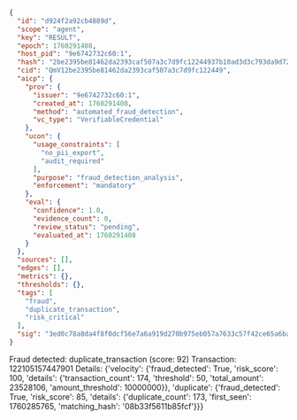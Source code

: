 ```json
{
  "id": "d924f2a92cb4889d",
  "scope": "agent",
  "key": "RESULT",
  "epoch": 1760291408,
  "host_pid": "9e6742732c60:1",
  "hash": "2be2395be81462da2393caf507a3c7d9fc12244937b10ad3d3c793da9d724c3f",
  "cid": "QmV12be2395be81462da2393caf507a3c7d9fc122449",
  "aicp": {
    "prov": {
      "issuer": "9e6742732c60:1",
      "created_at": 1760291408,
      "method": "automated_fraud_detection",
      "vc_type": "VerifiableCredential"
    },
    "ucon": {
      "usage_constraints": [
        "no_pii_export",
        "audit_required"
      ],
      "purpose": "fraud_detection_analysis",
      "enforcement": "mandatory"
    },
    "eval": {
      "confidence": 1.0,
      "evidence_count": 0,
      "review_status": "pending",
      "evaluated_at": 1760291408
    }
  },
  "sources": [],
  "edges": [],
  "metrics": {},
  "thresholds": {},
  "tags": [
    "fraud",
    "duplicate_transaction",
    "risk_critical"
  ],
  "sig": "3ed0c78a8da4f8f0dcf56e7a6a919d270b975eb057a7633c57f42ce65a6ba0ec"
}
```

Fraud detected: duplicate_transaction (score: 92)
Transaction: 122105157447901
Details: {'velocity': {'fraud_detected': True, 'risk_score': 100, 'details': {'transaction_count': 174, 'threshold': 50, 'total_amount': 23528106, 'amount_threshold': 10000000}}, 'duplicate': {'fraud_detected': True, 'risk_score': 85, 'details': {'duplicate_count': 173, 'first_seen': 1760285765, 'matching_hash': '08b33f5611b85fcf'}}}